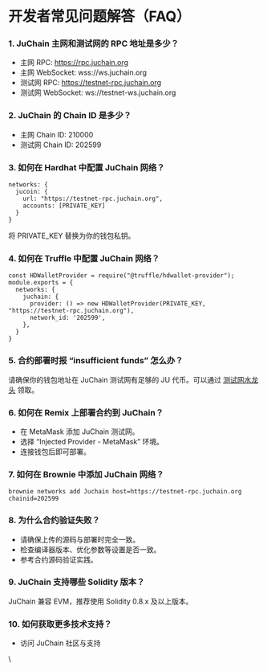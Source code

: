 # 开发者常见问题解答（FAQ）

### 1. JuChain 主网和测试网的 RPC 地址是多少？

* 主网 RPC: https://rpc.juchain.org
* 主网 WebSocket: wss://ws.juchain.org
* 测试网 RPC: https://testnet-rpc.juchain.org
* 测试网 WebSocket: ws://testnet-ws.juchain.org

### 2. JuChain 的 Chain ID 是多少？

* 主网 Chain ID: 210000
* 测试网 Chain ID: 202599

### 3. 如何在 Hardhat 中配置 JuChain 网络？

```
networks: {
  jucoin: {
    url: "https://testnet-rpc.juchain.org",
    accounts: [PRIVATE_KEY]
  }
}
```

将 PRIVATE\_KEY 替换为你的钱包私钥。

### 4. 如何在 Truffle 中配置 JuChain 网络？

```
const HDWalletProvider = require("@truffle/hdwallet-provider");
module.exports = {
  networks: {
    juchain: {
      provider: () => new HDWalletProvider(PRIVATE_KEY, "https://testnet-rpc.juchain.org"),
      network_id: '202599',
    },
  }
}
```

### 5. 合约部署时报 “insufficient funds” 怎么办？

请确保你的钱包地址在 JuChain 测试网有足够的 JU 代币。可以通过 [测试网水龙头](ecosystem/ce-shi-wang-shui-long-tou.md) 领取。

### 6. 如何在 Remix 上部署合约到 JuChain？

* 在 MetaMask 添加 JuChain 测试网。
* 选择 “Injected Provider - MetaMask” 环境。
* 连接钱包后即可部署。

### 7. 如何在 Brownie 中添加 JuChain 网络？

`brownie networks add Juchain host=https://testnet-rpc.juchain.org chainid=202599`

### 8. 为什么合约验证失败？

* 请确保上传的源码与部署时完全一致。
* 检查编译器版本、优化参数等设置是否一致。
* 参考合约源码验证实践。

### 9. JuChain 支持哪些 Solidity 版本？

JuChain 兼容 EVM，推荐使用 Solidity 0.8.x 及以上版本。

### 10. 如何获取更多技术支持？

* 访问 JuChain 社区与支持



\
